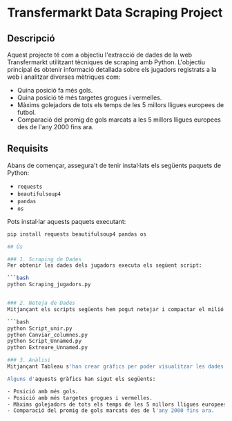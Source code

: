 # Transfermarkt Data Scraping Project

## Descripció

Aquest projecte té com a objectiu l'extracció de dades de la web Transfermarkt utilitzant tècniques de scraping amb Python. L'objectiu principal és obtenir informació detallada sobre els jugadors registrats a la web i analitzar diverses mètriques com:

- Quina posició fa més gols.
- Quina posició té més targetes grogues i vermelles.
- Màxims golejadors de tots els temps de les 5 millors lligues europees de futbol.
- Comparació del promig de gols marcats a les 5 millors lligues europees des de l'any 2000 fins ara.

## Requisits

Abans de començar, assegura't de tenir instal·lats els següents paquets de Python:

- `requests`
- `beautifulsoup4`
- `pandas`
- `os`

Pots instal·lar aquests paquets executant:

```bash
pip install requests beautifulsoup4 pandas os

## Ús

### 1. Scraping de Dades
Per obtenir les dades dels jugadors executa els següent script:

```bash
python Scraping_jugadors.py


### 2. Neteja de Dades
Mitjançant els scripts següents hem pogut netejar i compactar el milió i mitg de files que teniem de dades:

```bash
python Script_unir.py
python Canviar_columnes.py
python Script_Unnamed.py
python Extreure_Unnamed.py

### 3. Anàlisi
Mitjançant Tableau s'han crear gràfics per poder visualitzar les dades prèviament organitzades i netejades.

Alguns d'aquests gràfics han sigut els següents:

- Posició amb més gols.
- Posició amb més targetes grogues i vermelles.
- Màxims golejadors de tots els temps de les 5 millors lligues europees.
- Comparació del promig de gols marcats des de l'any 2000 fins ara.



